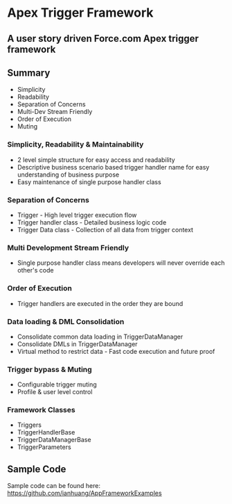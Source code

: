 # Apex Trigger Framework
## A user story driven Force.com Apex trigger framework


## Summary
* Simplicity
* Readability 
* Separation of Concerns
* Multi-Dev Stream Friendly
* Order of Execution
* Muting

### Simplicity, Readability & Maintainability
* 2 level simple structure for easy access and readability
* Descriptive business scenario based trigger handler name for easy understanding of business purpose
* Easy maintenance of single purpose handler class

### Separation of Concerns
* Trigger - High level trigger execution flow
* Trigger handler class - Detailed business logic code
* Trigger Data class - Collection of all data from trigger context

### Multi Development Stream Friendly
* Single purpose handler class means developers will never override each other's code

### Order of Execution
* Trigger handlers are executed in the order they are bound

### Data loading & DML Consolidation
* Consolidate common data loading in TriggerDataManager
* Consolidate DMLs in TriggerDataManager
* Virtual method to restrict data - Fast code execution and future proof

### Trigger bypass & Muting
* Configurable trigger muting
* Profile & user level control


### Framework Classes
* Triggers
* TriggerHandlerBase
* TriggerDataManagerBase
* TriggerParameters

## Sample Code 
Sample code can be found here:
https://github.com/ianhuang/AppFrameworkExamples
